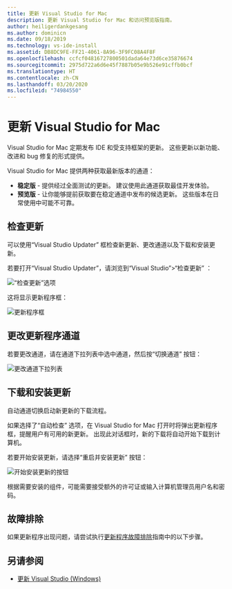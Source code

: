 ```yaml
---
title: 更新 Visual Studio for Mac
description: 更新 Visual Studio for Mac 和访问预览版指南。
author: heiligerdankgesang
ms.author: dominicn
ms.date: 09/18/2019
ms.technology: vs-ide-install
ms.assetid: DB8DC9FE-FF21-4061-8A96-3F9FC08A4F8F
ms.openlocfilehash: ccfcf04816727800501dada64e73d6ce35876674
ms.sourcegitcommit: 2975d722a6d6e45f7887b05e9b526e91cffb0bcf
ms.translationtype: HT
ms.contentlocale: zh-CN
ms.lasthandoff: 03/20/2020
ms.locfileid: "74984550"
---
```

# <a name="update-visual-studio-for-mac"></a>更新 Visual Studio for Mac

Visual Studio for Mac 定期发布 IDE 和受支持框架的更新。 这些更新以新功能、改进和 bug 修复的形式提供。

Visual Studio for Mac 提供两种获取最新版本的通道：

* **稳定版** - 提供经过全面测试的更新。 建议使用此通道获取最佳开发体验。
* **预览版** - 让你能够提前获取要在稳定通道中发布的候选更新。 这些版本在日常使用中可能不可靠。

## <a name="checking-for-updates"></a>检查更新

可以使用“Visual Studio Updater”  框检查新更新、更改通道以及下载和安装更新。

若要打开“Visual Studio Updater”，请浏览到“Visual Studio”>“检查更新”   ：

![“检查更新”选项](media/update-image1.png)

这将显示更新程序框：

![更新程序框](media/update-image2.png)

## <a name="changing-the-updater-channel"></a>更改更新程序通道

若要更改通道，请在通道下拉列表中选中通道，然后按“切换通道”  按钮：

![更改通道下拉列表](media/update-image3.png)

## <a name="downloading-and-installing-updates"></a>下载和安装更新

自动通道切换启动新更新的下载流程。

如果选择了“自动检查”  选项，在 Visual Studio for Mac 打开时将弹出更新程序框，提醒用户有可用的新更新。 出现此对话框时，新的下载将自动开始下载到计算机。

若要开始安装更新，请选择“重启并安装更新”  按钮：

![开始安装更新的按钮](media/update-image4.png)

根据需要安装的组件，可能需要接受额外的许可证或输入计算机管理员用户名和密码。

## <a name="troubleshooting"></a>故障排除

如果更新程序出现问题，请尝试执行[更新程序故障排除](updater-troubleshooting.md)指南中的以下步骤。

## <a name="see-also"></a>另请参阅

- [更新 Visual Studio (Windows)](/visualstudio/install/update-visual-studio)
